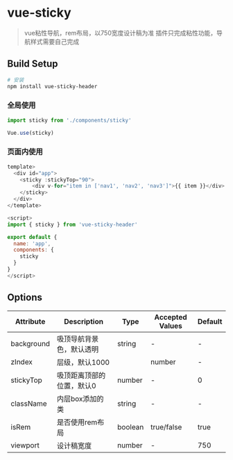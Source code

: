 # vue-sticky

> vue粘性导航，rem布局，以750宽度设计稿为准
> 插件只完成粘性功能，导航样式需要自己完成

## Build Setup

``` bash
# 安装
npm install vue-sticky-header
```

### 全局使用
```js
import sticky from './components/sticky'

Vue.use(sticky)
```

### 页面内使用
```js
template>
  <div id="app">
    <sticky :stickyTop="90">
        <div v-for="item in ['nav1', 'nav2', 'nav3']">{{ item }}</div>
    </sticky>
  </div>
</template>

<script>
import { sticky } from 'vue-sticky-header'

export default {
  name: 'app',
  components: {
    sticky
  }
}
</script>
```


## Options
|  Attribute   | Description  |  Type  |  Accepted Values  |  Default  |
|  ----------  | -----------  |  ----  |  ---------------  |  -------  |
| background  | 吸顶导航背景色，默认透明 |  string  |  -   |  -  |
| zIndex  |  层级，默认1000 |  |  number  |  -  |  1000  |
| stickyTop  |  吸顶距离顶部的位置，默认0 |  number  |  -  |  0  |
| className  |  内层box添加的类 |  string  |  -  |  -  |
| isRem  |  是否使用rem布局  |  boolean  |  true/false  |  true  |
| viewport  |  设计稿宽度  |  number  |  -  |  750  |
